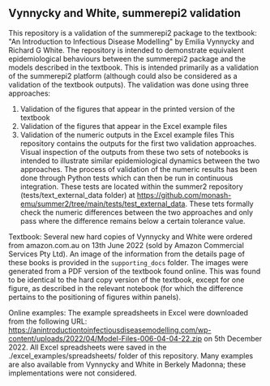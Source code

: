 ## Vynnycky and White, summerepi2 validation
This repository is a validation of the summerepi2 package to the textbook:
"An Introduction to Infectious Disease Modelling" by Emilia Vynnycky and Richard G White.
The repository is intended to demonstrate equivalent epidemiological behaviours between
the summerepi2 package and the models described in the textbook.
This is intended primarily as a validation of the summerepi2 platform
(although could also be considered as a validation of the textbook outputs).
The validation was done using three approaches:
1. Validation of the figures that appear in the printed version of the textbook
2. Validation of the figures that appear in the Excel example files
3. Validation of the numeric outputs in the Excel example files
This repository contains the outputs for the first two validation approaches.
Visual inspection of the outputs from these two sets of notebooks is intended to
illustrate similar epidemiological dynamics between the two approaches.
The process of validation of the numeric results has been done through Python tests
which can then be run in continuous integration.
These tests are located within the summer2 repository (tests/text_external_data folder)
at https://github.com/monash-emu/summer2/tree/main/tests/test_external_data.
These tets formally check the numeric differences between the two approaches
and only pass where the difference remains below a certain tolerance value.

Textbook:
Several new hard copies of Vynnycky and White were ordered from amazon.com.au on 13th June 2022
(sold by Amazon Commercial Services Pty Ltd).
An image of the information from the details page of these books is provided in the `supporting_docs` folder.
The images were generated from a PDF version of the textbook found online.
This was found to be identical to the hard copy version of the textbook,
except for one figure, as described in the relevant notebook
(for which the difference pertains to the positioning of figures within panels).

Online examples:
The example spreadsheets in Excel were downloaded from the following URL:
https://anintroductiontoinfectiousdiseasemodelling.com/wp-content/uploads/2022/04/Model-Files-006-04-04-22.zip
on 5th December 2022.
All Excel spreadsheets were saved in the ./excel_examples/spreadsheets/ folder of this repository.
Many examples are also available from Vynnycky and White in Berkely Madonna;
these implementations were not considered.